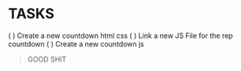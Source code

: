 # TASKS
( ) Create a new countdown html css
( ) Link a new JS File for the rep countdown
( ) Create a new countdown js
> GOOD SHIT